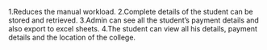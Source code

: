 1.Reduces the manual workload.
2.Complete details of the student can be stored and retrieved.
3.Admin can see all the student’s payment details and also export to excel sheets.
4.The student can view all his details, payment details and the location of the college.
